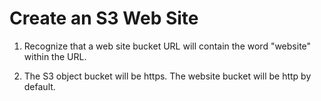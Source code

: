 # Create an S3 Web Site

1. Recognize that a web site bucket URL will contain the word "website" within
the URL.

2. The S3 object bucket will be https.  The website bucket will be http by
default.
